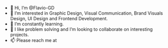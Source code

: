 - 👋 Hi, I’m @Flavio-GD
- 👀 I’m interested in Graphic Design, Visual Communication, Brand Visuals Design, UI Design and Frontend Development.
- 🌱 I’m constantly learning.
- 💞️ I like problem solving and I’m looking to collaborate on interesting projects.
- 📫 Please reach me at 
